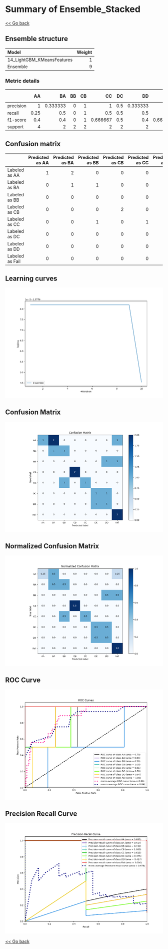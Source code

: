 # Summary of Ensemble_Stacked

[<< Go back](../README.md)


## Ensemble structure
| Model                      |   Weight |
|:---------------------------|---------:|
| 14_LightGBM_KMeansFeatures |        1 |
| Ensemble                   |        9 |

### Metric details
|           |   AA |       BA |   BB |   CB |       CC |   DC |       DD |     Fail |   accuracy |   macro avg |   weighted avg |   logloss |
|:----------|-----:|---------:|-----:|-----:|---------:|-----:|---------:|---------:|-----------:|------------:|---------------:|----------:|
| precision | 1    | 0.333333 |    0 |    1 | 1        |  0.5 | 0.333333 | 0.5      |        0.5 |    0.583333 |       0.62963  |   1.37765 |
| recall    | 0.25 | 0.5      |    0 |    1 | 0.5      |  0.5 | 0.5      | 1        |        0.5 |    0.53125  |       0.5      |   1.37765 |
| f1-score  | 0.4  | 0.4      |    0 |    1 | 0.666667 |  0.5 | 0.4      | 0.666667 |        0.5 |    0.504167 |       0.492593 |   1.37765 |
| support   | 4    | 2        |    2 |    2 | 2        |  2   | 2        | 2        |        0.5 |   18        |      18        |   1.37765 |


## Confusion matrix
|                 |   Predicted as AA |   Predicted as BA |   Predicted as BB |   Predicted as CB |   Predicted as CC |   Predicted as DC |   Predicted as DD |   Predicted as Fail |
|:----------------|------------------:|------------------:|------------------:|------------------:|------------------:|------------------:|------------------:|--------------------:|
| Labeled as AA   |                 1 |                 2 |                 0 |                 0 |                 0 |                 0 |                 0 |                   1 |
| Labeled as BA   |                 0 |                 1 |                 1 |                 0 |                 0 |                 0 |                 0 |                   0 |
| Labeled as BB   |                 0 |                 0 |                 0 |                 0 |                 0 |                 0 |                 1 |                   1 |
| Labeled as CB   |                 0 |                 0 |                 0 |                 2 |                 0 |                 0 |                 0 |                   0 |
| Labeled as CC   |                 0 |                 0 |                 1 |                 0 |                 1 |                 0 |                 0 |                   0 |
| Labeled as DC   |                 0 |                 0 |                 0 |                 0 |                 0 |                 1 |                 1 |                   0 |
| Labeled as DD   |                 0 |                 0 |                 0 |                 0 |                 0 |                 1 |                 1 |                   0 |
| Labeled as Fail |                 0 |                 0 |                 0 |                 0 |                 0 |                 0 |                 0 |                   2 |

## Learning curves
![Learning curves](learning_curves.png)
## Confusion Matrix

![Confusion Matrix](confusion_matrix.png)


## Normalized Confusion Matrix

![Normalized Confusion Matrix](confusion_matrix_normalized.png)


## ROC Curve

![ROC Curve](roc_curve.png)


## Precision Recall Curve

![Precision Recall Curve](precision_recall_curve.png)



[<< Go back](../README.md)
